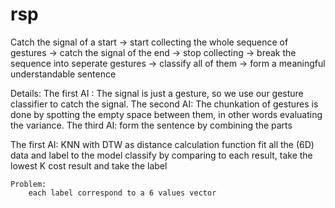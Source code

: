 # rsp
Catch the signal of a start -> start collecting the whole sequence of gestures -> catch the signal of the end -> stop collecting -> break the sequence into seperate gestures -> classify all of them -> form a meaningful understandable sentence

Details:
The first AI : The signal is just a gesture, so we use our gesture classifier to catch the signal.
The second AI: The chunkation of gestures is done by spotting the empty space between them, in other words evaluating the variance.
The third AI: form the sentence by combining the parts

The first AI: KNN with DTW as distance calculation function
    fit all the (6D) data and label to the model
    classify by comparing to each result, take the lowest K cost result and take the label

    Problem:
        each label correspond to a 6 values vector


